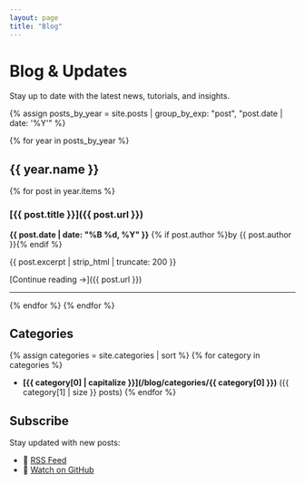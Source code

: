 ```yaml
---
layout: page
title: "Blog"
---
```


# Blog & Updates

Stay up to date with the latest news, tutorials, and insights.

{% assign posts_by_year = site.posts | group_by_exp: "post", "post.date | date: '%Y'" %}

{% for year in posts_by_year %}
## {{ year.name }}

{% for post in year.items %}
### [{{ post.title }}]({{ post.url }})
**{{ post.date | date: "%B %d, %Y" }}** {% if post.author %}by {{ post.author }}{% endif %}

{{ post.excerpt | strip_html | truncate: 200 }}

[Continue reading →]({{ post.url }})

---
{% endfor %}
{% endfor %}

## Categories

{% assign categories = site.categories | sort %}
{% for category in categories %}
- **[{{ category[0] | capitalize }}](/blog/categories/{{ category[0] }})** ({{ category[1] | size }} posts)
{% endfor %}

## Subscribe

Stay updated with new posts:
- 📡 [RSS Feed](/feed.xml)
- 🐙 [Watch on GitHub](https://github.com/yourusername/your-repo)
